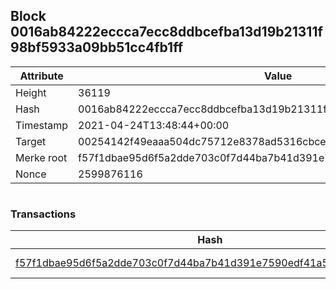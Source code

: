 ## Block 0016ab84222eccca7ecc8ddbcefba13d19b21311f98bf5933a09bb51cc4fb1ff

Attribute | Value
--- | ---
Height | 36119
Hash | 0016ab84222eccca7ecc8ddbcefba13d19b21311f98bf5933a09bb51cc4fb1ff
Timestamp | 2021-04-24T13:48:44+00:00
Target | 00254142f49eaaa504dc75712e8378ad5316cbcead634704b3734b6271167cc4
Merke root | f57f1dbae95d6f5a2dde703c0f7d44ba7b41d391e7590edf41a52cdb76500076
Nonce | 2599876116

```

```

### Transactions

Hash | Amount
--- | ---
[f57f1dbae95d6f5a2dde703c0f7d44ba7b41d391e7590edf41a52cdb76500076](f57f1dbae95d6f5a2dde703c0f7d44ba7b41d391e7590edf41a52cdb76500076.md) | 10.00000000 SKEPTI 
